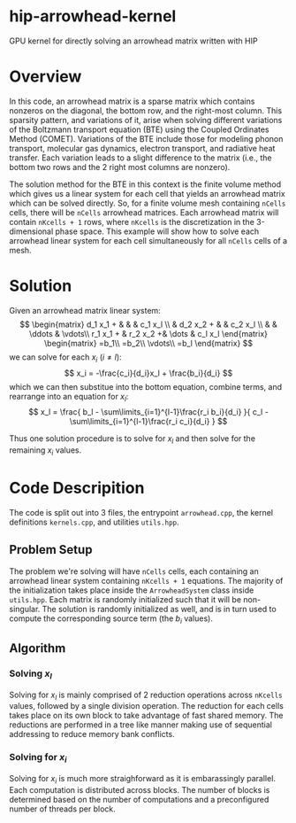 # hip-arrowhead-kernel
GPU kernel for directly solving an arrowhead matrix written with HIP

# Overview
In this code, an arrowhead matrix is a sparse matrix which contains nonzeros on the diagonal, the bottom row, and the right-most column.  This sparsity pattern, and variations of it, arise when solving different variations of the Boltzmann transport equation (BTE) using the Coupled Ordinates Method (COMET).  Variations of the BTE include those for modeling phonon transport, molecular gas dynamics, electron transport, and radiative heat transfer.  Each variation leads to a slight difference to the matrix (i.e., the bottom two rows and the 2 right most columns are nonzero).

The solution method for the BTE in this context is the finite volume method which gives us a linear system for each cell that yields an arrowhead matrix which can be solved directly.  So, for a finite volume mesh containing `nCells` cells, there will be `nCells` arrowhead matrices.  Each arrowhead matrix will contain `nKcells + 1` rows, where `nKcells` is the discretization in the 3-dimensional phase space.  This example will show how to solve each arrowhead linear system for each cell simultaneously for all `nCells` cells of a mesh.

# Solution
Given an arrowhead matrix linear system:
$$
\begin{matrix}
d_1 x_1 + &     &      &  c_1 x_l  \\
    & d_2 x_2 + &        & c_2 x_l  \\
    &     & \ddots & \vdots\\
r_1 x_1 + & r_2 x_2 +& \dots  & c_l x_l
\end{matrix}
\begin{matrix}
=b_1\\
=b_2\\
\vdots\\
=b_l
\end{matrix}
$$
we can solve for each $x_i$ ($i\neq l$):
$$
x_i = -\frac{c_i}{d_i}x_l + \frac{b_i}{d_i}
$$
which we can then substitue into the bottom equation, combine terms, and rearrange into an equation for $x_l$:
$$
x_l = \frac{
  b_l - \sum\limits_{i=1}^{l-1}\frac{r_i b_i}{d_i}
}{
  c_l - \sum\limits_{i=1}^{l-1}\frac{r_i c_i}{d_i}
}
$$

Thus one solution procedure is to solve for $x_l$ and then solve for the remaining $x_i$ values.

# Code Descripition
The code is split out into 3 files, the entrypoint `arrowhead.cpp`, the kernel definitions `kernels.cpp`, and utilities `utils.hpp`.

## Problem Setup
The problem we're solving will have `nCells` cells, each containing an arrowhead linear system containing `nKcells + 1` equations.  The majority of the initialization takes place inside the `ArrowheadSystem` class inside `utils.hpp`.  Each matrix is randomly initialized such that it will be non-singular.  The solution is randomly initialized as well, and is in turn used to compute the corresponding source term (the $b_i$ values).

## Algorithm
### Solving $x_l$
Solving for $x_l$ is mainly comprised of 2 reduction operations across `nKcells` values, followed by a single division operation.  The reduction for each cells takes place on its own block to take advantage of fast shared memory.  The reductions are performed in a tree like manner making use of sequential addressing to reduce memory bank conflicts.
### Solving for $x_i$
Solving for $x_i$ is much more straighforward as it is embarassingly parallel.  Each computation is distributed across blocks.  The number of blocks is determined based on the number of computations and a preconfigured number of threads per block.